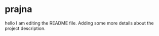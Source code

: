 # prajna
hello
I am editing the README file. Adding some more details about the project description.
